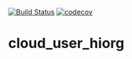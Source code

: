 [![Build Status](https://travis-ci.org/drkTettnang/cloud_user_hiorg.svg?branch=master)](https://travis-ci.org/drkTettnang/cloud_user_hiorg)
[![codecov](https://codecov.io/gh/drkTettnang/cloud_user_hiorg/branch/master/graph/badge.svg)](https://codecov.io/gh/drkTettnang/cloud_user_hiorg)

# cloud_user_hiorg
